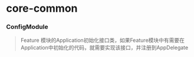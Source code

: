 # core-common

### ConfigModule

> Feature 模块的Application初始化接口类，如果Feature模块中有需要在Application中初始化的代码，就需要实现该接口，并注册到AppDelegate